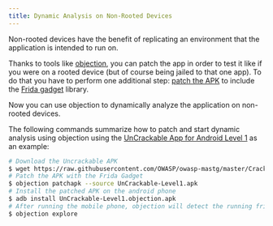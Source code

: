 ```yaml
---
title: Dynamic Analysis on Non-Rooted Devices
---
```


Non-rooted devices have the benefit of replicating an environment that the application is intended to run on.

Thanks to tools like [objection](0x08a-Testing-Tools.md#objection), you can patch the app in order to test it like if you were on a rooted device (but of course being jailed to that one app). To do that you have to perform one additional step: [patch the APK](https://github.com/sensepost/objection/wiki/Patching-Android-Applications#patching---patching-an-apk "patching - patching an APK") to include the [Frida gadget](https://www.frida.re/docs/gadget/ "Frida Gadget") library.

Now you can use objection to dynamically analyze the application on non-rooted devices.

The following commands summarize how to patch and start dynamic analysis using objection using the [UnCrackable App for Android Level 1](0x08b-Reference-Apps.md#android-uncrackable-l1) as an example:

```bash
# Download the Uncrackable APK
$ wget https://raw.githubusercontent.com/OWASP/owasp-mastg/master/Crackmes/Android/Level_01/UnCrackable-Level1.apk
# Patch the APK with the Frida Gadget
$ objection patchapk --source UnCrackable-Level1.apk
# Install the patched APK on the android phone
$ adb install UnCrackable-Level1.objection.apk
# After running the mobile phone, objection will detect the running frida-server through the APK
$ objection explore
```
